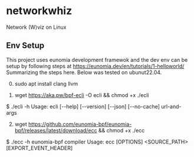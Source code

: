 # networkwhiz
Network (W)viz on Linux

## Env Setup
This project uses eunomia development framewok and the dev env can be setup by following steps at https://eunomia.dev/en/tutorials/1-helloworld/
Summarizing the steps here. Below was tested on ubunut22.04.

0) sudo apt install clang llvm

1) wget https://aka.pw/bpf-ecli -O ecli && chmod +x ./ecli

$ ./ecli -h
Usage: ecli [--help] [--version] [--json] [--no-cache] url-and-args

2) wget https://github.com/eunomia-bpf/eunomia-bpf/releases/latest/download/ecc && chmod +x ./ecc

$ ./ecc -h
eunomia-bpf compiler
Usage: ecc [OPTIONS] <SOURCE_PATH> [EXPORT_EVENT_HEADER]

